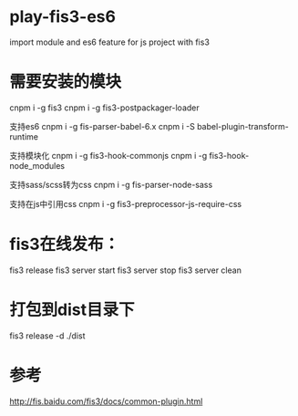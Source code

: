 # play-fis3-es6
import module and es6 feature for js project with fis3

# 需要安装的模块
cnpm i -g fis3
cnpm i -g fis3-postpackager-loader

支持es6
cnpm i -g fis-parser-babel-6.x
cnpm i -S babel-plugin-transform-runtime

支持模块化
cnpm i -g fis3-hook-commonjs
cnpm i -g fis3-hook-node_modules

支持sass/scss转为css
cnpm i -g fis-parser-node-sass

支持在js中引用css
cnpm i -g fis3-preprocessor-js-require-css

# fis3在线发布：
fis3 release
fis3 server start
fis3 server stop
fis3 server clean

# 打包到dist目录下
fis3 release -d ./dist


# 参考
http://fis.baidu.com/fis3/docs/common-plugin.html
